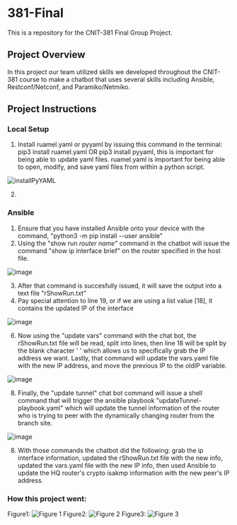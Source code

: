 # 381-Final
This is a repository for the CNIT-381 Final Group Project.

## Project Overview
In this project our team utilized skills we developed throughout the CNIT-381 course to make a chatbot that uses several skills including Ansible, Restconf/Netconf, and Paramiko/Netmiko.

## Project Instructions
### Local Setup
1.   Install ruamel.yaml or pyyaml by issuing this command in the terminal: pip3 install ruamel.yaml OR pip3 install pyyaml, this is important for being able to update yaml files. ruamel.yaml is important for being able to open, modify, and save yaml files from within a python script.

![installPyYAML](https://user-images.githubusercontent.com/99046455/204409091-39012aad-ea3a-404a-8c72-c99aaac3d527.png)

2.   

### Ansible
1.  Ensure that you have installed Ansible onto your device with the command, "python3 -m pip install --user ansible"
2.  Using the "show run *router name*" command in the chatbot will issue the command "show ip interface brief" on the router specified in the host file.

![image](https://user-images.githubusercontent.com/99046455/206283453-e7c4cab2-8b1c-4730-9b16-d1075c62a712.png)

3. After that command is succesfully issued, it will save the output into a text file "rShowRun.txt"
4. Pay special attention to line 19, or if we are using a list value [18], it contains the updated IP of the interface

![image](https://user-images.githubusercontent.com/99046455/206273954-4c8dbae6-9010-4964-857f-ce941fdf82a8.png)

6. Now using the "update vars" command with the chat bot, the rShowRun.txt file will be read, split into lines, then line 18 will be split by the blank character ' ' which allows us to specifically grab the IP address we want. Lastly, that command will update the vars.yaml file with the new IP address, and move the previous IP to the oldIP variable.

![image](https://user-images.githubusercontent.com/99046455/206283197-c2a1f125-dc3e-4d4b-93b6-0ab60a5bdf05.png)

8. Finally, the "update tunnel" chat bot command will issue a shell command that will trigger the ansible playbook "updateTunnel-playbook.yaml" which will update the tunnel information of the router who is trying to peer with the dynamically changing router from the branch site.

![image](https://user-images.githubusercontent.com/99046455/206282598-6fe9be3d-b493-4fc4-8eb0-cd68c7abc5df.png)

8. With those commands the chatbot did the following: grab the ip interface information, updated the rShowRun.txt file with the new info, updated the vars.yaml file with the new IP info, then used Ansible to update the HQ router's crypto isakmp information with the new peer's IP address.





### How this project went:
Figure1:
![Figure 1](https://user-images.githubusercontent.com/99046455/201501598-fdb5c8c6-0902-48c5-8d79-f3acacf2e2b6.png)
Figure2:
![Figure 2](https://user-images.githubusercontent.com/99046455/201501600-b4b37d5f-a2fd-4a0d-b16f-7fe3e2b0f846.png)
Figure3:
![Figure 3](https://user-images.githubusercontent.com/99046455/201501730-9e92ac8c-5565-490a-b43e-2deee8c18a24.png)
